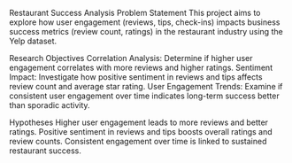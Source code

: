 Restaurant Success Analysis
Problem Statement
This project aims to explore how user engagement (reviews, tips, check-ins) impacts business success metrics (review count, ratings) in the restaurant industry using the Yelp dataset.

Research Objectives
Correlation Analysis: Determine if higher user engagement correlates with more reviews and higher ratings.
Sentiment Impact: Investigate how positive sentiment in reviews and tips affects review count and average star rating.
User Engagement Trends: Examine if consistent user engagement over time indicates long-term success better than sporadic activity.

Hypotheses
Higher user engagement leads to more reviews and better ratings.
Positive sentiment in reviews and tips boosts overall ratings and review counts.
Consistent engagement over time is linked to sustained restaurant success.

